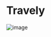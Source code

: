 # Travely


![image](https://user-images.githubusercontent.com/76595809/235939154-b9346f7e-7285-4ea8-8b3e-c0128499246f.png)
